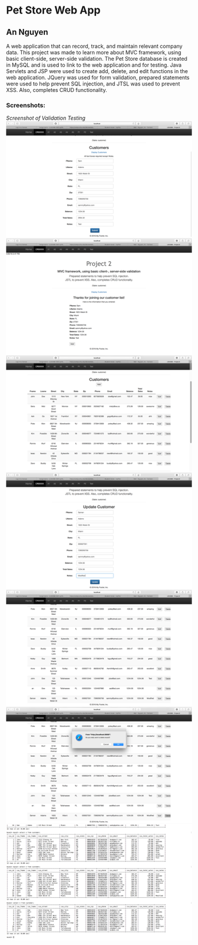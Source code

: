 # Pet Store Web App

## An Nguyen

A web application that can record, track, and maintain relevant company data. This project was made to learn more about MVC framework, using basic client-side, server-side validation.
The Pet Store database is created in MySQL and is used to link to the web application and for testing. Java Servlets and JSP were used to create add, delete, and edit functions in the web application. JQuery was used for form validation, prepared statements were used to help prevent SQL injection, and JTSL was used to prevent XSS. Also, completes CRUD functionality.

### Screenshots:

*Screenshot of Validation Testing*
![Valid User Form Entry](images/add.png?raw=true)
![Passed Validation](images/thanks.png?raw=true)
![Display Data](images/display.png?raw=true)
![Modify Form](images/modify.png?raw=true)
![Modified Data](images/updated.png?raw=true)
![Delete Warning](images/delete.png?raw=true)
![Associated Database Changes](images/tables.png?raw=true)
